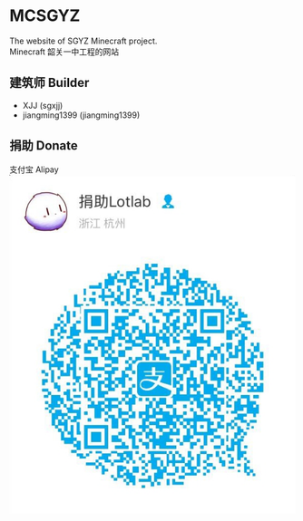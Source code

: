 # MCSGYZ
The website of SGYZ Minecraft project.  
Minecraft 韶关一中工程的网站  

## 建筑师 Builder
* XJJ (sgxjj)
* jiangming1399 (jiangming1399)

## 捐助 Donate
支付宝 Alipay  
![支付宝二维码 QRCode](pic/alipay.jpg)